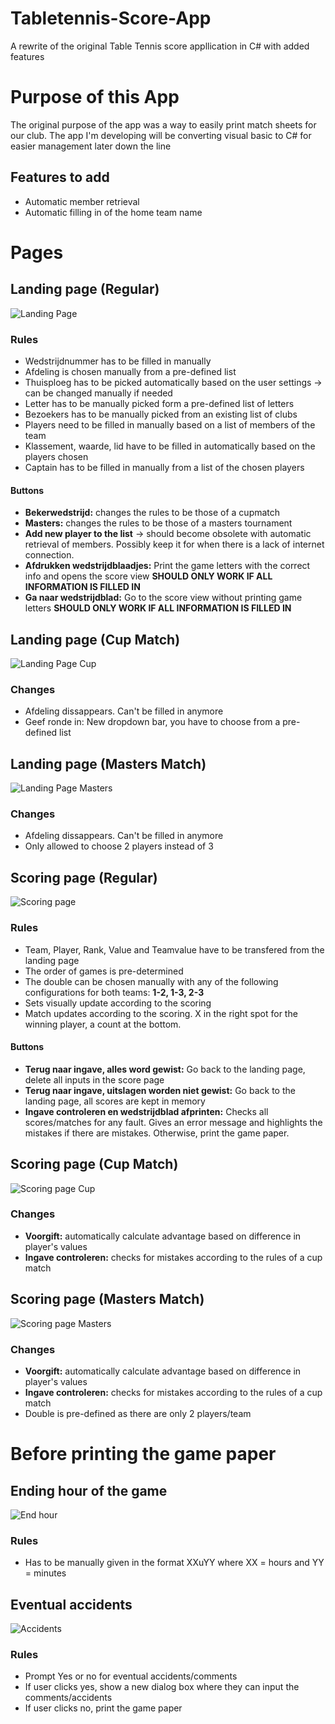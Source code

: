 # Tabletennis-Score-App
A rewrite of the original Table Tennis score appllication in C# with added features


# Purpose of this App
The original purpose of the app was a way to easily print match sheets for our club.
The app I'm developing will be converting visual basic to C# for easier management later down the line

## Features to add
- Automatic member retrieval
- Automatic filling in of the home team name

# Pages

## Landing page (Regular)
![Landing Page](/Layout/FirstPanel.png)

### Rules
- Wedstrijdnummer has to be filled in manually
- Afdeling is chosen manually from a pre-defined list
- Thuisploeg has to be picked automatically based on the user settings -> can be changed manually if needed
- Letter has to be manually picked form a pre-defined list of letters
- Bezoekers has to be manually picked from an existing list of clubs
- Players need to be filled in manually based on a list of members of the team
- Klassement, waarde, lid have to be filled in automatically based on the players chosen
- Captain has to be filled in manually from a list of the chosen players

#### Buttons
- **Bekerwedstrijd:** changes the rules to be those of a cupmatch
- **Masters:** changes the rules to be those of a masters tournament
- **Add new player to the list** -> should become obsolete with automatic retrieval of members.  Possibly keep it for when there is a lack of internet connection.
- **Afdrukken wedstrijdblaadjes:** Print the game letters with the correct info and opens the score view **SHOULD ONLY WORK IF ALL INFORMATION IS FILLED IN**
- **Ga naar wedstrijdblad:** Go to the score view without printing game letters **SHOULD ONLY WORK IF ALL INFORMATION IS FILLED IN**

## Landing page (Cup Match)
![Landing Page Cup](/Layout/FirstPanelCup.PNG)
  
### Changes
- Afdeling dissappears. Can't be filled in anymore
- Geef ronde in: New dropdown bar, you have to choose from a pre-defined list

## Landing page (Masters Match)
![Landing Page Masters](/Layout/FirstPanelMasters.PNG)

### Changes
- Afdeling dissappears. Can't be filled in anymore
- Only allowed to choose 2 players instead of 3

## Scoring page (Regular)
![Scoring page](/Layout/ScorePanel.PNG)

### Rules
- Team, Player, Rank, Value and Teamvalue have to be transfered from the landing page
- The order of games is pre-determined
- The double can be chosen manually with any of the following configurations for both teams: **1-2, 1-3, 2-3**
- Sets visually update according to the scoring
- Match updates according to the scoring. X in the right spot for the winning player, a count at the bottom.

#### Buttons
- **Terug naar ingave, alles word gewist:** Go back to the landing page, delete all inputs in the score page
- **Terug naar ingave, uitslagen worden niet gewist:** Go back to the landing page, all scores are kept in memory
- **Ingave controleren en wedstrijdblad afprinten:** Checks all scores/matches for any fault. Gives an error message and highlights the mistakes if there are mistakes. Otherwise, print the game paper.

## Scoring page (Cup Match)
![Scoring page Cup](/Layout/ScorePanelCup.PNG)

### Changes
- **Voorgift:** automatically calculate advantage based on difference in player's values
- **Ingave controleren:** checks for mistakes according to the rules of a cup match

## Scoring page (Masters Match)
![Scoring page Masters](/Layout/ScorePanelMasters.PNG)

### Changes
- **Voorgift:** automatically calculate advantage based on difference in player's values
- **Ingave controleren:** checks for mistakes according to the rules of a cup match
- Double is pre-defined as there are only 2 players/team

# Before printing the game paper

## Ending hour of the game
![End hour](/Layout/HourEnd.PNG)

### Rules
- Has to be manually given in the format XXuYY where XX = hours and YY = minutes

## Eventual accidents
![Accidents](/Layout/Accidents.PNG)

### Rules
- Prompt Yes or no for eventual accidents/comments
- If user clicks yes, show a new dialog box where they can input the comments/accidents
- If user clicks no, print the game paper
